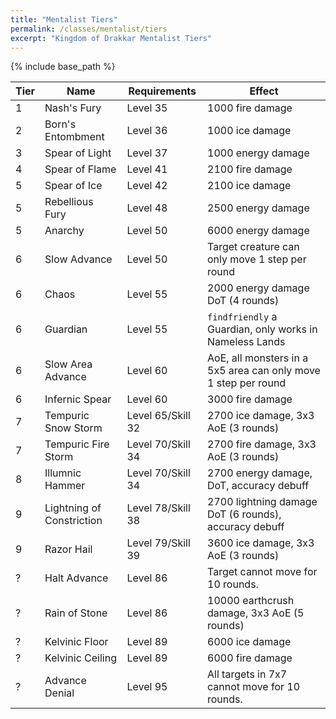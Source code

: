 ```yaml
---
title: "Mentalist Tiers"
permalink: /classes/mentalist/tiers
excerpt: "Kingdom of Drakkar Mentalist Tiers"
---
```


{% include base_path %}

Tier | Name | Requirements | Effect
---- | ---- | ------------ | ------
1    | Nash's Fury                | Level 35 | 1000 fire damage
2    | Born's Entombment          | Level 36 | 1000 ice damage
3    | Spear of Light             | Level 37 | 1000 energy damage
4    | Spear of Flame             | Level 41 | 2100 fire damage
5    | Spear of Ice               | Level 42 | 2100 ice damage
5    | Rebellious Fury            | Level 48 | 2500 energy damage
5    | Anarchy                    | Level 50 | 6000 energy damage
6    | Slow Advance               | Level 50 | Target creature can only move 1 step per round
6    | Chaos                      | Level 55 | 2000 energy damage DoT (4 rounds)
6    | Guardian                   | Level 55 | `findfriendly` a Guardian, only works in Nameless Lands
6    | Slow Area Advance          | Level 60 | AoE, all monsters in a 5x5 area can only move 1 step per round
6    | Infernic Spear             | Level 60 | 3000 fire damage
7    | Tempuric Snow Storm        | Level 65/Skill 32 | 2700 ice damage, 3x3 AoE (3 rounds)
7    | Tempuric Fire Storm        | Level 70/Skill 34 | 2700 fire damage, 3x3 AoE (3 rounds)
8    | Illumnic Hammer            | Level 70/Skill 34 | 2700 energy damage, DoT, accuracy debuff
9    | Lightning of Constriction  | Level 78/Skill 38 | 2700 lightning damage DoT (6 rounds), accuracy debuff
9    | Razor Hail                 | Level 79/Skill 39 | 3600 ice damage, 3x3 AoE (3 rounds)
?    | Halt Advance               | Level 86 | Target cannot move for 10 rounds.
?    | Rain of Stone              | Level 86 | 10000 earthcrush damage, 3x3 AoE (5 rounds)
?    | Kelvinic Floor             | Level 89 | 6000 ice damage
?    | Kelvinic Ceiling           | Level 89 | 6000 fire damage
?    | Advance Denial             | Level 95 | All targets in 7x7 cannot move for 10 rounds.
